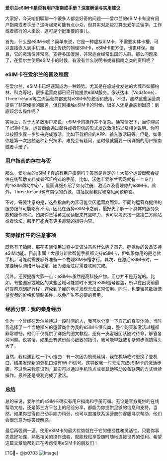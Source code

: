 **爱尔兰eSIM卡是否有用户指南或手册？深度解读与实用建议**

大家好，今天咱们聊聊一个很多人都会好奇的问题——爱尔兰的eSIM卡有没有用户指南或者手册？这听起来可能有点小众，但其实对那些打算去爱尔兰留学、工作或者旅行的人来说，这可是个挺重要的事儿。

首先，什么是eSIM卡呢？简单来说，它是一种虚拟SIM卡，不需要实体卡槽，可以直接嵌入到手机里。相比传统的物理SIM卡，eSIM卡更方便，也更环保。而且，它的灵活性非常高，支持多国漫游，非常适合经常出国的人群。那么问题来了，在爱尔兰使用eSIM卡的时候，有没有什么说明书或者指南之类的资料呢？

### eSIM卡在爱尔兰的普及程度

在爱尔兰，eSIM卡已经逐渐成为一种趋势。尤其是在旅游业发达的大城市如都柏林、科克等地，很多运营商都已经开始提供eSIM服务。像沃达丰（Vodafone）、Three Ireland等主流运营商都支持eSIM卡的激活和使用。不过，虽然这些运营商提供了非常便捷的服务，但在刚接触eSIM卡的时候，很多人还是会感到困惑：到底该怎么操作呢？

实际上，对于大多数用户来说，eSIM卡的操作并不复杂。通常情况下，当你购买了eSIM卡后，运营商会通过邮件或者短信的形式发送激活码以及相关说明。你可以按照步骤一步步来完成激活，比如下载相应的APP、输入激活码等。但是，如果你是第一次接触这种新兴技术，难免会有疑问，这时候就需要一份详细的用户指南或者手册了。

### 用户指南的存在与否

那么，爱尔兰的eSIM卡真的有用户指南吗？答案是肯定的！大部分运营商都会提供在线帮助文档或者PDF格式的手册。比如，沃达丰爱尔兰官网就有一个专门的“eSIM帮助中心”，里面详细介绍了如何注册、激活以及管理你的eSIM卡。此外，Three Ireland也有类似的资源，包括视频教程和常见问题解答。

不过，需要注意的是，这些指南的内容可能会因运营商而异。不同的运营商提供的服务细节可能略有不同，因此在选择eSIM卡之前，最好先了解一下具体的服务条款和操作流程。如果你觉得英文阅读起来有些吃力，也可以考虑找一些第三方网站或者论坛，那里可能会有更多直观的指导内容。

### 实际操作中的注意事项

既然有了指南，那在实际使用过程中又该注意些什么呢？首先，确保你的设备支持eSIM功能。目前市面上大部分新款智能手机都支持eSIM卡，但如果你用的是老款手机，可能就需要额外准备一个物理SIM卡槽才行。其次，在激活eSIM卡时，一定要确认网络环境稳定，因为激活过程需要联网完成。

另外，还要提醒大家一点：eSIM卡虽然是高科技产物，但也并不是万能的。比如，有些国家或地区的某些区域可能暂时不支持eSIM信号覆盖，所以在出发前最好提前规划好行程，避免到了目的地才发现无法正常使用。同时，也要留意数据流量套餐的价格和限制条件，以免产生不必要的费用。

### 经验分享：我的亲身经历

作为一个曾经在爱尔兰待过一段时间的人，我可以分享一下自己的真实体验。当时我选择了一个当地知名的运营商作为我的eSIM卡供应商，整个购买和激活过程都非常顺畅。他们不仅提供了详细的图文教程，还有一支客服团队随时待命，解答各种问题。说实话，如果没有这份耐心细致的指引，我可能早就被复杂的步骤搞得头大了。

当然，我也遇到过一个小插曲：有一次因为航班延误，我在机场临时更换了登机口，结果发现新的登机口没有Wi-Fi信号。这导致我一时无法完成eSIM卡的激活步骤。不过后来我意识到，其实可以通过手机热点或者其他移动设备联网的方式继续操作，最终还是顺利完成了激活。

### 总结

总的来说，爱尔兰的eSIM卡确实有用户指南和手册可循。无论是官方提供的在线帮助文档，还是第三方平台上的经验分享，都能为你提供足够的信息和支持。当然，如果你觉得自己动手能力稍弱，也可以直接联系运营商的客服寻求帮助，他们会很乐意为你答疑解惑。

最后再强调一遍，使用eSIM卡的最大优势就在于它的便捷性和灵活性。只要你事先做好功课，熟悉相关的操作流程，就能轻松享受随时随地连接世界的便利。希望这篇文章能帮到正在考虑使用eSIM卡的朋友们！

[TG💪+ @jx0703 ![Image](https://github.com/user-attachments/assets/dbca1d08-cadb-493c-b0ec-ad6f7a83f270)]